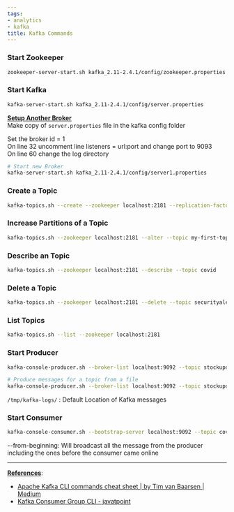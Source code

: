 ```yaml
---
tags:
- analytics
- kafka
title: Kafka Commands
---
```


### Start Zookeeper

````bash
zookeeper-server-start.sh kafka_2.11-2.4.1/config/zookeeper.properties
````

### Start Kafka

````bash
kafka-server-start.sh kafka_2.11-2.4.1/config/server.properties
````

**<u>Setup Another Broker</u>**  
Make copy of `server.properties` file in the kafka config folder

Set the broker id = 1  
On line 32 uncomment line listeners = url:port and change port to 9093  
On line 60 change the log directory

````bash
# Start new Broker
kafka-server-start.sh kafka_2.11-2.4.1/config/server1.properties
````

### Create a Topic

````bash
kafka-topics.sh --create --zookeeper localhost:2181 --replication-factor 1 --partitions 1 --topic stockupdates --if-not-exists
````

### Increase Partitions of a Topic

````bash
kafka-topics.sh --zookeeper localhost:2181 --alter --topic my-first-topic --partitions 5
````

### Describe an Topic

````bash
kafka-topics.sh --zookeeper localhost:2181 --describe --topic covid
````

### Delete a Topic

````bash
kafka-topics.sh --zookeeper localhost:2181 --delete --topic securityalerts
````

### List Topics

````bash
kafka-topics.sh --list --zookeeper localhost:2181
````

### Start Producer

````bash
kafka-console-producer.sh --broker-list localhost:9092 --topic stockupdates

# Produce messages for a topic from a file
kafka-console-producer.sh --broker-list localhost:9092 --topic stockupdates < topic-input.txt
````

`/tmp/kafka-logs/` : Default Location of Kafka messages

### Start Consumer

````bash
kafka-console-consumer.sh --bootstrap-server localhost:9092 --topic covid --from-beginning
````

--from-beginning: Will broadcast all the message from the producer including the ones before the consumer came online

---

**<u>References</u>**:

* [Apache Kafka CLI commands cheat sheet | by Tim van Baarsen | Medium](https://medium.com/@TimvanBaarsen/apache-kafka-cli-commands-cheat-sheet-a6f06eac01b)
* [Kafka Consumer Group CLI - javatpoint](https://www.javatpoint.com/kafka-consumer-group-cli)